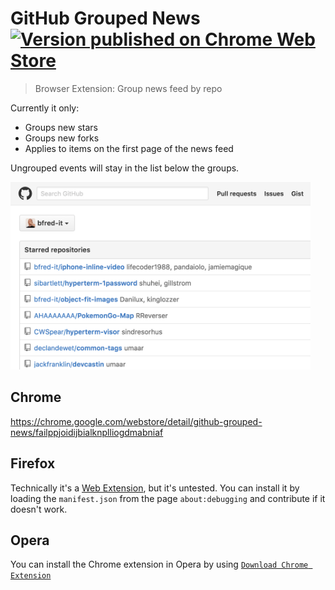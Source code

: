 # GitHub Grouped News [![Version published on Chrome Web Store](https://img.shields.io/chrome-web-store/v/failppjoidijbialknplliogdmabniaf.svg)](https://chrome.google.com/webstore/detail/github-grouped-news/failppjoidijbialknplliogdmabniaf)

> Browser Extension: Group news feed by repo

Currently it only:

* Groups new stars
* Groups new forks
* Applies to items on the first page of the news feed

Ungrouped events will stay in the list below the groups.

<img src="screenshot.png" width="480px" alt="Screenshot">

## Chrome

https://chrome.google.com/webstore/detail/github-grouped-news/failppjoidijbialknplliogdmabniaf

## Firefox

Technically it's a [Web Extension](http://arewewebextensionsyet.com/), but it's untested. You can install it by loading the `manifest.json` from the page `about:debugging` and contribute if it doesn't work.

## Opera

You can install the Chrome extension in Opera by using [`Download Chrome Extension`](https://addons.opera.com/en/extensions/details/download-chrome-extension-9/?display=en)
